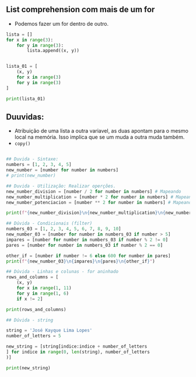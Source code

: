 ## List comprehension com mais de um for
- Podemos fazer um for dentro de outro.

```py
lista = []
for x in range(3):
    for y in range(3):
        lista.append((x, y))


lista_01 = [
    (x, y)
    for x in range(3)
    for y in range(3)
]

print(lista_01)
```


## Duuvidas:
- Atribuição de uma lista a outra variavel, as duas apontam para o mesmo local na memória. Isso implica que se um muda a outra muda também. 
- `copy()`

```py

## Duvida - Sintaxe:
numbers = [1, 2, 3, 4, 5]
new_number = [number for number in numbers]
# print(new_number)

## Duvida - Utilização: Realizar operções.
new_number_division = [number / 2 for number in numbers] # Mapeando
new_number_multiplication = [number * 2 for number in numbers] # Mapeando
new_number_potenciacion = [number ** 2 for number in numbers] # Mapeando

print(f"{new_number_division}\n{new_number_multiplication}\n{new_number_potenciacion}")

## Dúvida - Condicionais (filter)
numbers_03 = [1, 2, 3, 4, 5, 6, 7, 8, 9, 10]
new_number_03 = [number for number in numbers_03 if number > 5]
impares = [number for number in numbers_03 if number % 2 != 0]
pares = [number for number in numbers_03 if number % 2 == 0]

other_if = [number if number != 6 else 600 for number in pares]
print(f"{new_number_03}\n{impares}\n{pares}\n{other_if}")

## Dúvida - Linhas e colunas - for aninhado
rows_and_columns = [
    (x, y)
    for x in range(1, 11) 
    for y in range(1, 6) 
    if x != 2]

print(rows_and_columns)

## Dúvida - string

string = 'José Kayque Lima Lopes'
number_of_letters = 5

new_string = [string[indice:indice + number_of_letters
] for indice in range(0, len(string), number_of_letters
)]

print(new_string)
```
